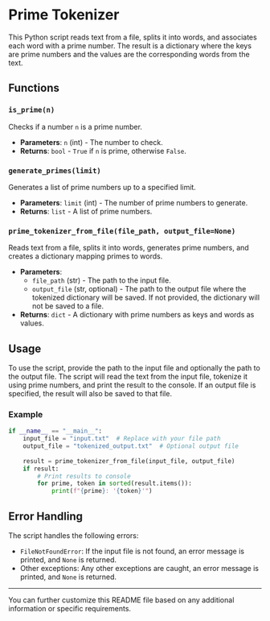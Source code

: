 

# Prime Tokenizer

This Python script reads text from a file, splits it into words, and associates each word with a prime number. The result is a dictionary where the keys are prime numbers and the values are the corresponding words from the text.

## Functions

### `is_prime(n)`
Checks if a number `n` is a prime number.
- **Parameters**: `n` (int) - The number to check.
- **Returns**: `bool` - `True` if `n` is prime, otherwise `False`.

### `generate_primes(limit)`
Generates a list of prime numbers up to a specified limit.
- **Parameters**: `limit` (int) - The number of prime numbers to generate.
- **Returns**: `list` - A list of prime numbers.

### `prime_tokenizer_from_file(file_path, output_file=None)`
Reads text from a file, splits it into words, generates prime numbers, and creates a dictionary mapping primes to words.
- **Parameters**:
  - `file_path` (str) - The path to the input file.
  - `output_file` (str, optional) - The path to the output file where the tokenized dictionary will be saved. If not provided, the dictionary will not be saved to a file.
- **Returns**: `dict` - A dictionary with prime numbers as keys and words as values.

## Usage

To use the script, provide the path to the input file and optionally the path to the output file. The script will read the text from the input file, tokenize it using prime numbers, and print the result to the console. If an output file is specified, the result will also be saved to that file.

### Example

```python
if __name__ == "__main__":
    input_file = "input.txt"  # Replace with your file path
    output_file = "tokenized_output.txt"  # Optional output file
    
    result = prime_tokenizer_from_file(input_file, output_file)
    if result:
        # Print results to console
        for prime, token in sorted(result.items()):
            print(f"{prime}: '{token}'")
```

## Error Handling

The script handles the following errors:
- `FileNotFoundError`: If the input file is not found, an error message is printed, and `None` is returned.
- Other exceptions: Any other exceptions are caught, an error message is printed, and `None` is returned.

---

You can further customize this README file based on any additional information or specific requirements.
